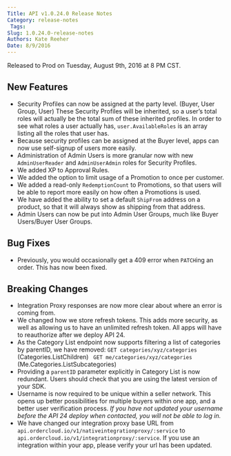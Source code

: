 ```yaml
---
Title: API v1.0.24.0 Release Notes
Category: release-notes
 Tags: 
Slug: 1.0.24.0-release-notes
Authors: Kate Reeher
Date: 8/9/2016
---
```


Released to Prod on Tuesday, August 9th, 2016 at 8 PM CST.

## New Features
- Security Profiles can now be assigned at the party level. (Buyer, User Group, User) These Security Profiles will be inherited, so a user’s total roles will actually be the total sum of these inherited profiles. In order to see what roles a user actually has, `user.AvailableRoles` is an array listing all the roles that user has.
- Because security profiles can be assigned at the Buyer level, apps can now use self-signup of users more easily. 
- Administration of Admin Users is more granular now with new `AdminUserReader` and `AdminUserAdmin` roles for Security Profiles. 
- We added XP to Approval Rules. 
- We added the option to limit usage of a Promotion to once per customer. 
- We added a read-only `RedemptionCount` to Promotions, so that users will be able to report more easily on how often a Promotions is used.
- We have added the ability to set a default `ShipFrom` address on a product, so that it will always show as shipping from that address. 
- Admin Users can now be put into Admin User Groups, much like Buyer Users/Buyer User Groups.

## Bug Fixes
- Previously, you would occasionally get a 409 error when `PATCH`ing an order. This has now been fixed.

## Breaking Changes
- Integration Proxy responses are now more clear about where an error is coming from. 
- We changed how we store refresh tokens. This adds more security, as well as allowing us to have an unlimited refresh token. All apps will have to reauthorize after we deploy API 24. 
- As the Category List endpoint now supports filtering a list of categories by parentID, we have removed: `GET categories/xyz/categories` (Categories.ListChildren) ` GET me/categories/xyz/categories` (Me.Categories.ListSubcategories) 
- Providing a `parentID` parameter explicitly in Category List is now redundant. Users should check that you are using the latest version of your SDK. 
- Username is now required to be unique within a seller network. This opens up better possibilities for multiple buyers within one app, and a better user verification process. *If you have not updated your username before the API 24 deploy when contacted, you will not be able to log in.* 
- We have changed our integration proxy base URL from `api.ordercloud.io/v1/nativeintegrationproxy/:service` to `api.ordercloud.io/v1/integrationproxy/:service`. If you use an integration within your app, please verify your url has been updated.
